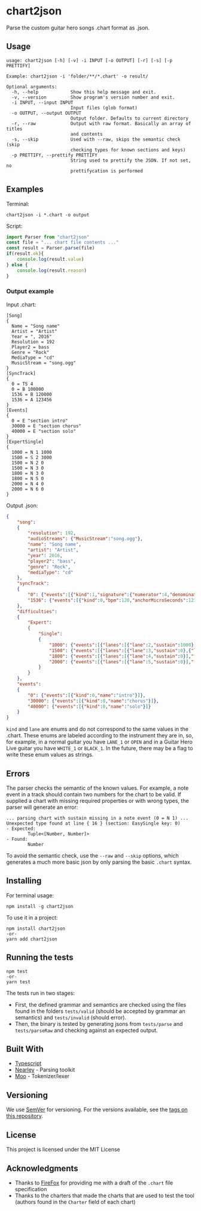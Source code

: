# chart2json

Parse the custom guitar hero songs .chart format as .json.  
## Usage
```
usage: chart2json [-h] [-v] -i INPUT [-o OUTPUT] [-r] [-s] [-p PRETTIFY]

Example: chart2json -i 'folder/**/*.chart' -o result/

Optional arguments:
  -h, --help            Show this help message and exit.
  -v, --version         Show program's version number and exit.
  -i INPUT, --input INPUT
                        Input files (glob format)
  -o OUTPUT, --output OUTPUT
                        Output folder. Defaults to current directory
  -r, --raw             Output with raw format. Basically an array of titles 
                        and contents
  -s, --skip            Used with --raw, skips the semantic check (skip 
                        checking types for known sections and keys)
  -p PRETTIFY, --prettify PRETTIFY
                        String used to prettify the JSON. If not set, no 
                        prettifycation is performed

```
## Examples
Terminal:
```
chart2json -i *.chart -o output
```
Script:
```javascript
import Parser from "chart2json"
const file = "... chart file contents ..."
const result = Parser.parse(file)
if(result.ok){
    console.log(result.value)
} else {
    console.log(result.reason)
}
```
### Output example
Input .chart:
```
[Song]
{
  Name = "Song name"
  Artist = "Artist"
  Year = ", 2016"
  Resolution = 192
  Player2 = bass
  Genre = "Rock"
  MediaType = "cd"
  MusicStream = "song.ogg"
}
[SyncTrack]
{
  0 = TS 4
  0 = B 100000
  1536 = B 120000
  1536 = A 123456
}
[Events]
{
  0 = E "section intro"
  30000 = E "section chorus"
  40000 = E "section solo"
}
[ExpertSingle]
{
  1000 = N 1 1000
  1500 = S 2 3000
  1500 = N 2 0
  1500 = N 3 0
  1800 = N 3 0
  1800 = N 5 0
  2000 = N 4 0
  2000 = N 6 0
}
```
Output .json:
```json
{
    "song":
    {
        "resolution": 192,
        "audioStreams": {"MusicStream":"song.ogg"},
        "name": "Song name",
        "artist": "Artist",
        "year": 2016,
        "player2": "bass",
        "genre": "Rock",
        "mediaType": "cd"
    },
    "syncTrack":
    {
        "0": {"events":[{"kind":1,"signature":{"numerator":4,"denominator":4}},{"kind":0,"bpm":100}]},
        "1536": {"events":[{"kind":0,"bpm":120,"anchorMicroSeconds":123456}]}
    },
    "difficulties":
    {
        "Expert":
        {
            "Single":
            {
                "1000": {"events":[{"lanes":[{"lane":2,"sustain":1000}],"forced":false,"tap":false}]},
                "1500": {"events":[{"lanes":[{"lane":3,"sustain":0},{"lane":4,"sustain":0}],"forced":false,"tap":false},{"type":2,"duration":3000}]},
                "1800": {"events":[{"lanes":[{"lane":4,"sustain":0}],"forced":true,"tap":false}]},
                "2000": {"events":[{"lanes":[{"lane":5,"sustain":0}],"forced":false,"tap":true}]}
            }
        }
    },
    "events":
    {
        "0": {"events":[{"kind":0,"name":"intro"}]},
        "30000": {"events":[{"kind":0,"name":"chorus"}]},
        "40000": {"events":[{"kind":0,"name":"solo"}]}
    }
}
```
`kind` and `lane` are enums and do not correspond to the same values in the .chart. These enums are labeled according to the instrument they are in, so, for example, in a normal guitar you have `LANE_1` or `OPEN` and in a Guitar Hero Live guitar you have `WHITE_1` or `BLACK_1`. In the future, there may be a flag to write these enum values as strings.

## Errors
The parser checks the semantic of the known values. For example, a note event in a track should contain two numbers for the chart to be valid. If supplied a chart with missing required properties or with wrong types, the parser will generate an error:
```
... parsing chart with sustain missing in a note event (0 = N 1) ...
Unexpected type found at line { 16 } (section: EasySingle key: 0)
- Expected:
        Tuple<[Number, Number]>
- Found:
        Number 
```
To avoid the semantic check, use the `--raw` and `--skip` options, which generates a much more basic json by only parsing the basic `.chart` syntax.
## Installing

For terminal usage:
```
npm install -g chart2json
```

To use it in a project:
```
npm install chart2json
-or-
yarn add chart2json
```

## Running the tests

```
npm test
-or-
yarn test
```
The tests run in two stages:
 * First, the defined grammar and semantics are checked using the files found in the folders `tests/valid` (should be accepted by grammar an semantics) and `tests/invalid` (should error).
 * Then, the binary is tested by generating jsons from `tests/parse` and `tests/parseRaw` and checking against an expected output.

## Built With

* [Typescript](https://github.com/Microsoft/TypeScript)
* [Nearley](https://github.com/kach/nearley) - Parsing toolkit
* [Moo](https://github.com/no-context/moo) - Tokenizer/lexer

## Versioning

We use [SemVer](http://semver.org/) for versioning. For the versions available, see the [tags on this repository](https://github.com/your/project/tags). 

## License

This project is licensed under the MIT License

## Acknowledgments

 * Thanks to [FireFox](https://github.com/FireFox2000000) for providing me with a draft of the `.chart` file specification
 * Thanks to the charters that made the charts that are used to test the tool (authors found in the `Charter` field of each chart)

